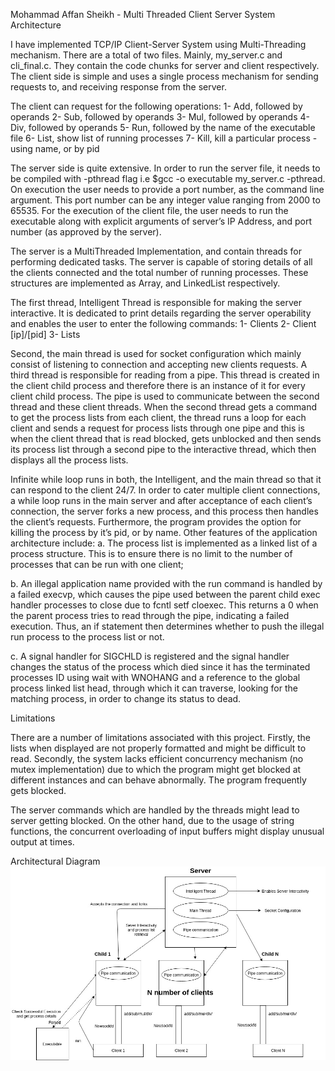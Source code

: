 Mohammad Affan Sheikh - Multi Threaded Client Server System
Architecture

I have implemented TCP/IP Client-Server System using Multi-Threading mechanism. 
There are a total of two files. Mainly, my_server.c and cli_final.c. They contain the code chunks for server and client respectively. The client side is simple and uses a single process mechanism for sending requests to, and receiving response from the server.

The client can request for the following operations:
1- Add, followed by operands
2- Sub, followed by operands
3- Mul, followed by operands
4- Div, followed by operands
5- Run, followed by the name of the executable file
6- List, show list of running processes
7- Kill, kill a particular process - using name, or by pid

The server side is quite extensive. In order to run the server file, it needs to be compiled with -pthread flag i.e $gcc -o executable my_server.c -pthread. On execution the user needs to provide a port number, as the command line argument. This port number can be any integer value ranging from 2000 to 65535. For the execution of the client file, the user needs to run the executable along with explicit arguments of server’s IP Address, and port number (as approved by the server). 

The server is a MultiThreaded Implementation, and contain threads for performing dedicated tasks. The server is capable of storing details of all the clients connected and the total number of running processes. These structures are implemented as Array, and LinkedList respectively. 

The first thread, Intelligent Thread is responsible for making the server interactive. It is dedicated to print details regarding the server operability and enables the user to enter the following commands: 
1- Clients
2- Client [ip]/[pid]
3- Lists

Second, the main thread is used for socket configuration which mainly consist of listening to connection and accepting new clients requests. A third thread is responsible for reading from a pipe. This thread is created in the client child process and therefore there is an instance of it for every client child process. The pipe is used to communicate between the second thread and these client threads. When the second thread gets a command to get the process lists from each client, the thread runs a loop for each client and sends a request for process lists through one pipe and this is when the client thread that is read blocked, gets unblocked and then sends its process list through a second pipe to the interactive thread, which then displays all the process lists.

Infinite while loop runs in both, the Intelligent, and the main thread so that it can respond to the client 24/7. In order to cater multiple client connections, a while loop runs in the main server and after acceptance of each client’s connection, the server forks a new process, and this process then handles the client’s requests. Furthermore, the program provides the option for killing the process by it’s pid, or by name. 
Other features of the application architecture include: 
a. The process list is implemented as a linked list of a process structure. This is to ensure there is no limit to the number of processes that can be run with one client;

b. An illegal application name provided with the run command is handled by a failed execvp, which causes the pipe used between the parent child exec handler processes to close due to fcntl setf cloexec. This returns a 0 when the parent process tries to read through the pipe, indicating a failed execution. Thus, an if statement then determines whether to push the illegal run process to the process list or not.

c. A signal handler for SIGCHLD is registered and the signal handler changes the status of the process which died since it has the terminated processes ID using wait with WNOHANG and a reference to the global process linked list head, through which it can traverse, looking for the matching process, in order to change its status to dead.

Limitations

There are a number of limitations associated with this project. Firstly, the lists when displayed are not properly formatted and might be difficult to read. Secondly, the system lacks efficient concurrency mechanism (no mutex implementation) due to which the program might get blocked at different instances and can behave abnormally. The program frequently gets blocked.

The server commands which are handled by the threads might lead to server getting blocked. On the other hand, due to the usage of string functions, the concurrent overloading of input buffers might display unusual output at times. 



Architectural Diagram
![](/Client_server.jpg)

